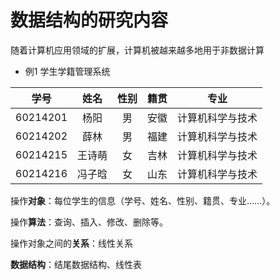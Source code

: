 # 数据结构的研究内容

随着计算机应用领域的扩展，计算机被越来越多地用于非数据计算

* 例1 学生学籍管理系统

|   学号   |  姓名  | 性别 | 籍贯 |       专业       |
| :------: | :----: | :--: | ---- | :--------------: |
| 60214201 |  杨阳  |  男  | 安徽 | 计算机科学与技术 |
| 60214202 |  薛林  |  男  | 福建 | 计算机科学与技术 |
| 60214215 | 王诗萌 |  女  | 吉林 | 计算机科学与技术 |
| 60214216 | 冯子晗 |  女  | 山东 | 计算机科学与技术 |

操作**对象**：每位学生的信息（学号、姓名、性别、籍贯、专业……）。

操作**算法**：查询、插入、修改、删除等。

操作对象之间的**关系**：线性关系

**数据结构**：结尾数据结构、线性表